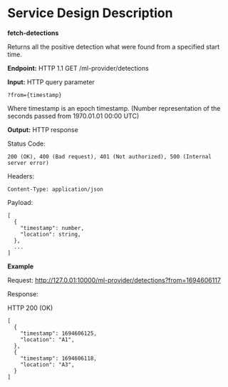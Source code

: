 # Service Design Description
**fetch-detections**

Returns all the positive detection what were found from a specified start time.

**Endpoint:** HTTP 1.1 GET /ml-provider/detections

**Input:** HTTP query parameter

`?from={timestamp}`

Where timestamp is an epoch timestamp. (Number representation of the seconds passed from 1970.01.01 00:00 UTC)

**Output:** HTTP response 

Status Code:
```
200 (OK), 400 (Bad request), 401 (Not authorized), 500 (Internal server error)
```

Headers:
```
Content-Type: application/json
```


Payload:
```
[
  {
    "timestamp": number,
    "location": string,
  },
  ...
]
```

**Example**

Request:
http://127.0.01:10000/ml-provider/detections?from=1694606117

Response:

HTTP 200 (OK)

```
[
  {
    "timestamp": 1694606125,
    "location": "A1",
  },
  {
    "timestamp": 1694606118,
    "location": "A3",
  }
]
```

